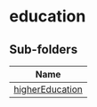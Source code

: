 # education


## Sub-folders

|Name|
|---|
|[higherEducation](https://docs.microsoft.com/en-us/common-data-model/schema/core/applicationcommon/foundationcommon/crmcommon/accelerators/education/higherEducation/overview)|



